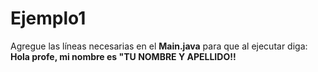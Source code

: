 # Ejemplo1

Agregue las líneas necesarias en el **Main.java** para que al ejecutar diga:
**Hola profe, mi nombre es "TU NOMBRE Y APELLIDO!!**
